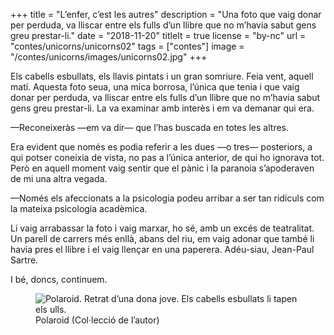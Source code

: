 +++
title = "L’enfer, c’est les autres"
description = "Una foto que vaig donar per perduda, va lliscar entre els fulls d’un llibre que no m’havia sabut gens greu prestar-li."
date = "2018-11-20"
titleIt = true
license = "by-nc"
url = "contes/unicorns/unicorns02"
tags = ["contes"]
image = "/contes/unicorns/images/unicorns02.jpg"
+++

Els cabells esbullats, els llavis pintats i un gran somriure. Feia vent, aquell matí. Aquesta foto seua, una mica borrosa, l’única que tenia i que vaig donar per perduda, va lliscar entre els fulls d’un llibre que no m’havia sabut gens greu prestar-li. La va examinar amb interès i em va demanar qui era.

—Reconeixeràs —em va dir— que l’has buscada en totes les altres.

Era evident que només es podia referir a les dues —o tres— posteriors, a qui potser coneixia de vista, no pas a l’única anterior, de qui ho ignorava tot. Però en aquell moment vaig sentir que el pànic i la paranoia s’apoderaven de mi una altra vegada.

—Només els afeccionats a la psicologia podeu arribar a ser tan ridículs com la mateixa psicologia acadèmica.

Li vaig arrabassar la foto i vaig marxar, ho sé, amb un excés de teatralitat. Un parell de carrers més enllà, abans del riu, em vaig adonar que també li havia pres el llibre i el vaig llençar en una paperera. Adéu-siau, Jean-Paul Sartre.

I bé, doncs, continuem.

<figure class="illustration"><img src="/contes/unicorns/images/unicorns02.jpg" alt="Polaroid. Retrat d’una dona jove. Els cabells esbullats li tapen els ulls."><figcaption>Polaroid (Col·lecció de l’autor)</figcaption></figure>

